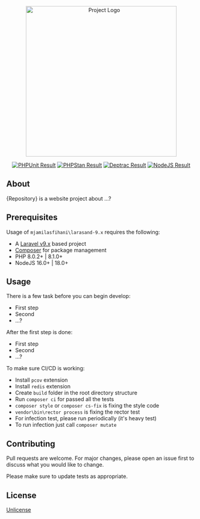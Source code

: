 <p align="center"><a href="https://github.com/mjamilasfihani/larasand-9.x" _target="blank"><img src="https://via.placeholder.com/400x200" width="400" alt="Project Logo"></a></p>

<p align="center">
<a href="https://github.com/mjamilasfihani/larasand-9.x/actions/workflows/phpunit.yml"><img src="https://github.com/mjamilasfihani/larasand-9.x/workflows/PHPUnit/badge.svg" alt="PHPUnit Result"></a>
<a href="https://github.com/mjamilasfihani/larasand-9.x/actions/workflows/phpstan.yml"><img src="https://github.com/mjamilasfihani/larasand-9.x/workflows/PHPStan/badge.svg" alt="PHPStan Result"></a>
<a href="https://github.com/mjamilasfihani/larasand-9.x/actions/workflows/deptrac.yml"><img src="https://github.com/mjamilasfihani/larasand-9.x/workflows/Deptrac/badge.svg" alt="Deptrac Result"></a>
<a href="https://github.com/mjamilasfihani/larasand-9.x/actions/workflows/nodejs.yml"><img src="https://github.com/mjamilasfihani/larasand-9.x/workflows/NodeJS/badge.svg" alt="NodeJS Result"></a>
</p>

## About

{Repository} is a website project about ...?

## Prerequisites

Usage of `mjamilasfihani\larasand-9.x` requires the following:

- A [Laravel v9.x](https://laravel.com/docs/9.x) based project
- [Composer](https://getcomposer.org) for package management
- PHP 8.0.2+ | 8.1.0+
- NodeJS 16.0+ | 18.0+

## Usage

There is a few task before you can begin develop:

- First step
- Second
- ...?

After the first step is done:

- First step
- Second
- ...?

To make sure CI/CD is working:

- Install `pcov` extension
- Install `redis` extension
- Create `build` folder in the root directory structure
- Run `composer ci` for passed all the tests
- `composer style` or `composer cs-fix` is fixing the style code
- `vendor\bin\rector process` is fixing the rector test
- For infection test, please run periodically (it's heavy test)
- To run infection just call `composer mutate`

## Contributing

Pull requests are welcome. For major changes, please open an issue first to discuss what you would like to change.

Please make sure to update tests as appropriate.

## License

[Unlicense](https://github.com/mjamilasfihani/larasand-9.x)
